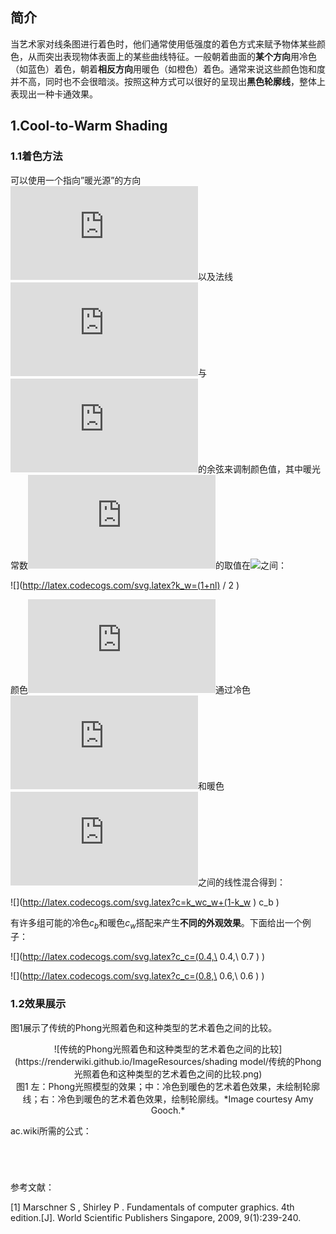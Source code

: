 ## 简介

当艺术家对线条图进行着色时，他们通常使用低强度的着色方式来赋予物体某些颜色，从而突出表现物体表面上的某些曲线特征。一般朝着曲面的**某个方向**用冷色（如蓝色）着色，朝着**相反方向**用暖色（如橙色）着色。通常来说这些颜色饱和度并不高，同时也不会很暗淡。按照这种方式可以很好的呈现出**黑色轮廓线**，整体上表现出一种卡通效果。

## 1.Cool-to-Warm Shading

### 1.1着色方法

可以使用一个指向”暖光源”的方向![](http://latex.codecogs.com/svg.latex?l)以及法线![](http://latex.codecogs.com/svg.latex?n)与![](http://latex.codecogs.com/svg.latex?l)的余弦来调制颜色值，其中暖光常数![](http://latex.codecogs.com/svg.latex?k_w)的取值在![](http://latex.codecogs.com/svg.latex?[0,1])之间：

![](http://latex.codecogs.com/svg.latex?k_w=(1+nl) / 2 )



颜色![](http://latex.codecogs.com/svg.latex?c)通过冷色![](http://latex.codecogs.com/svg.latex?c_b)和暖色![](http://latex.codecogs.com/svg.latex?c_w)之间的线性混合得到：

![](http://latex.codecogs.com/svg.latex?c=k_wc_w+(1-k_w ) c_b )



有许多组可能的冷色$c_b$和暖色$c_w$搭配来产生**不同的外观效果**。下面给出一个例子：

![](http://latex.codecogs.com/svg.latex?c_c=(0.4,\ 0.4,\ 0.7 ) )

![](http://latex.codecogs.com/svg.latex?c_c=(0.8,\ 0.6,\ 0.6 ) )

### 1.2效果展示

图1展示了传统的Phong光照着色和这种类型的艺术着色之间的比较。

<div align=center>![传统的Phong光照着色和这种类型的艺术着色之间的比较](https://renderwiki.github.io/ImageResources/shading model/传统的Phong光照着色和这种类型的艺术着色之间的比较.png)</div>

<center>图1 左：Phong光照模型的效果；中：冷色到暖色的艺术着色效果，未绘制轮廓线；右：冷色到暖色的艺术着色效果，绘制轮廓线。*Image courtesy Amy Gooch.*</center>



ac.wiki所需的公式：

<math>k_w=\frac{1+\pmb{n·l}}{2}. \tag{1}</math>

<math>c=k_wc_w+(1-k_w)c_b. \tag{2}</math>

<math>c_c=(0.4,\ 0.4,\ 0.7), \tag{3}</math>

<math>c_c=(0.8,\ 0.6,\ 0.6). \tag{4}</math>



参考文献：

[1] Marschner S ,  Shirley P . Fundamentals of computer graphics. 4th edition.[J]. World Scientific Publishers Singapore, 2009, 9(1):239-240.
